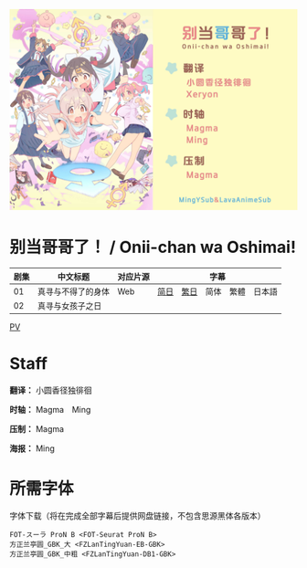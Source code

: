 ![海报](Poster.jpg)

# 别当哥哥了！ / Onii-chan wa Oshimai!
| 剧集 | 中文标题 | 对应片源 | 字幕 |
| ---- | -------- | -------- | ---- |
| 01 | 真寻与不得了的身体 | Web | [简日](https://raw.githubusercontent.com/MingYSub/SubArchive/main/Archive/Onii-chan%20wa%20Oshimai!/%5BMingY%26LavaAnimeSub%5D%20Onii-chan%20wa%20Oshimai!%20%5B01%5D.CHS_JPN.ass)　[繁日](https://raw.githubusercontent.com/MingYSub/SubArchive/main/Archive/Onii-chan%20wa%20Oshimai!/%5BMingY%26LavaAnimeSub%5D%20Onii-chan%20wa%20Oshimai!%20%5B01%5D.CHT_JPN.ass)　简体　繁體　日本語 |
| 02 | 真寻与女孩子之日 |  |  |

[PV](PV)

# Staff
**翻译：** 小圆香径独徘徊

**时轴：** Magma　Ming

**压制：** Magma

**海报：** Ming

# 所需字体
字体下载（将在完成全部字幕后提供网盘链接，不包含思源黑体各版本）

```
FOT-スーラ ProN B <FOT-Seurat ProN B>
方正兰亭圆_GBK_大 <FZLanTingYuan-EB-GBK>
方正兰亭圆_GBK_中粗 <FZLanTingYuan-DB1-GBK>
```